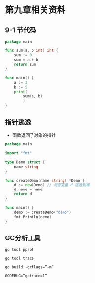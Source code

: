# 第九章相关资料

## 9-1 节代码

```GO
package main

func sum(a, b int) int {
    sum := 0
    sum = a + b
    return sum
}

func main() {
    a := 3
    b := 5
    print(
        sum(a, b)
        )
}
```

## 指针逃逸

- 函数返回了对象的指针

```go
package main

import "fmt"

type Demo struct {
    name string
}

func createDemo(name string) *Demo {
    d := new(Demo) // 局部变量 d 逃逸到堆
    d.name = name
    return d
}

func main() {
    demo := createDemo("demo")
    fmt.Println(demo)
}

```

## GC分析工具

```
go tool pprof
```

```
go tool trace
```

```
go build -gcflags=”-m”
```

```
GODEBUG=”gctrace=1”
```


